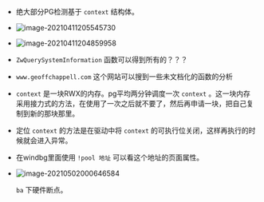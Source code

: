 + 绝大部分PG检测基于 `context` 结构体。

+ ![image-20210411205545730](https://cdn.jsdelivr.net/gh/smallzhong/new-picgo-pic-bed@master/image-20210411205545730.png)

+ ![image-20210411204859958](https://cdn.jsdelivr.net/gh/smallzhong/new-picgo-pic-bed@master/image-20210411204859958.png)

+ `ZwQuerySystemInformation` 函数可以得到所有的？？？

+ `www.geoffchappell.com` 这个网站可以搜到一些未文档化的函数的分析

+ `context` 是一块RWX的内存。pg平均两分钟调度一次 `context` 。这一块内存采用接力式的方法，在使用了一次之后就不要了，然后再申请一块，把自己复制到新的那块那里。

+ 定位 `context` 的方法是在驱动中将 `context` 的可执行位关闭，这样再执行的时候就会进入异常。

+ 在windbg里面使用 `!pool 地址` 可以看这个地址的页面属性。

+ ![image-20210502000646584](C:\Users\雨初\AppData\Roaming\Typora\typora-user-images\image-20210502000646584.png)

  `ba` 下硬件断点。
